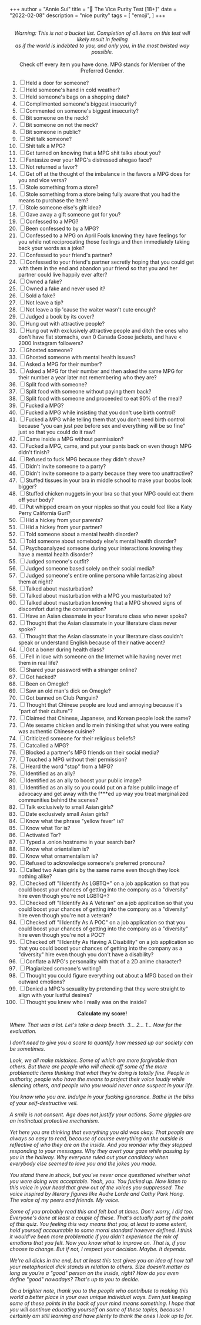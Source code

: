+++
author = "Annie Sui"
title = "💞 The Vice Purity Test [18+]"
date = "2022-02-08"
description = "nice purity"
tags = [
    "emoji",
]
+++

<div style="text-align: center">
	<br><i> Warning: This is not a bucket list. Completion of all items on this test will likely result
	in feeling 
	<br>as if the world is indebted to you, and only you, in the most twisted way possible.</i> <br> <br>
	Check off every item you have done. MPG stands for Member of the Preferred Gender.<br>
</div> 

1. ☐ Held a door for someone? <br>
2. ☐ Held someone's hand in cold weather? <br>
3. ☐ Held someone's bags on a shopping date? <br>
4. ☐ Complimented someone's biggest insecurity? <br>
5. ☐ Commented on someone's biggest insecurity? <br>
6. ☐ Bit someone on the neck? <br>
7. ☐ Bit someone on not the neck? <br>
8. ☐ Bit someone in public? <br>
9. ☐ Shit talk someone? <br>
10. ☐ Shit talk a MPG? <br>
11. ☐ Get turned on knowing that a MPG shit talks about you? <br>
12. ☐ Fantasize over your MPG's distressed ahegao face? <br> 
13. ☐ Not returned a favor? <br>
14. ☐ Get off at the thought of the imbalance in the favors a MPG does for you and vice versa? <br>
15. ☐ Stole something from a store? <br>
16. ☐ Stole something from a store being fully aware that you had the means to purchase the item? <br>
17. ☐ Stole someone else's gift idea? <br>
18. ☐ Gave away a gift someone got for you? <br>
19. ☐ Confessed to a MPG? <br>
20. ☐ Been confessed to by a MPG? <br>
21. ☐ Confessed to a MPG on April Fools knowing they have feelings for you while not reciprocating those feelings and then immediately taking back your words as a joke?<br>
22. ☐ Confessed to your friend's partner? <br>
23. ☐ Confessed to your friend's partner secretly hoping that you could get with them in the end and abandon your friend so that you and her partner could live happily ever after? <br>
24. ☐ Owned a fake? <br>
25. ☐ Owned a fake and never used it? <br>
26. ☐ Sold a fake? <br>
27. ☐ Not leave a tip? <br>
28. ☐ Not leave a tip 'cause the waiter wasn't cute enough? <br>
29. ☐ Judged a book by its cover? <br>
30. ☐ Hung out with attractive people? <br>
31. ☐ Hung out with exclusively attractive people and ditch the ones who don't have flat stomachs, own 0 Canada Goose jackets, and have < 2000 Instagram followers? <br>
32. ☐ Ghosted someone? <br>
33. ☐ Ghosted someone with mental health issues? <br>
34. ☐ Asked a MPG for their number? <br>
35. ☐ Asked a MPG for their number and then asked the same MPG for their number a year later not remembering who they are?
36. ☐ Split food with someone? <br>
37. ☐ Split food with someone without paying them back? <br>
38. ☐ Split food with someone and proceeded to eat 90% of the meal? <br>
39. ☐ Fucked a MPG? <br>
40. ☐ Fucked a MPG while insisting that you don't use birth control? <br>
41. ☐ Fucked a MPG while telling them that you don't need birth control because "you can just pee before sex and everything will be so fine" just so that you could do it raw? <br>
42. ☐ Came inside a MPG without permission? <br>
43. ☐ Fucked a MPG, came, and put your pants back on even though MPG didn't finish? <br>
44. ☐ Refused to fuck MPG because they didn't shave? <br>
45. ☐ Didn't invite someone to a party? <br>
46. ☐ Didn't invite someone to a party because they were too unattractive? <br>
47. ☐ Stuffed tissues in your bra in middle school to make your boobs look bigger? <br>
48. ☐ Stuffed chicken nuggets in your bra so that your MPG could eat them off your body? <br>
49. ☐ Put whipped cream on your nipples so that you could feel like a Katy Perry California Gurl? <br>
50. ☐ Hid a hickey from your parents? <br>
51. ☐ Hid a hickey from your partner? <br>
52. ☐ Told someone about a mental health disorder? <br>
53. ☐ Told someone about somebody else's mental health disorder? <br>
54. ☐ Psychoanalyzed someone during your interactions knowing they have a mental health disorder? <br>
55. ☐ Judged someone's outfit? <br>
56. ☐ Judged someone based solely on their social media? <br>
57. ☐ Judged someone's entire online persona while fantasizing about them at night? <br>
58. ☐ Talked about masturbation? <br>
59. ☐ Talked about masturbation with a MPG you masturbated to? <br>
60. ☐ Talked about masturbation knowing that a MPG showed signs of discomfort during the conversation? <br>
61. ☐ Have an Asian classmate in your literature class who never spoke? <br>
62. ☐ Thought that the Asian classmate in your literature class never spoke? <br>
63. ☐ Thought that the Asian classmate in your literature class couldn't speak or understand English because of their native accent? <br>
64. ☐ Got a boner during health class? <br>
65. ☐ Fell in love with someone on the Internet while having never met them in real life? <br>
66. ☐ Shared your password with a stranger online? <br>
67. ☐ Got hacked? <br>
68. ☐ Been on Omegle? <br>
69. ☐ Saw an old man's dick on Omegle? <br>
70. ☐ Got banned on Club Penguin? <br>
71. ☐ Thought that Chinese people are loud and annoying because it's "part of their culture"? <br>
72. ☐ Claimed that Chinese, Japanese, and Korean people look the same? <br>
73. ☐ Ate sesame chicken and lo mein thinking that what you were eating was authentic Chinese cuisine? <br>
74. ☐ Criticized someone for their religious beliefs? <br>
75. ☐ Catcalled a MPG? <br>
76. ☐ Blocked a partner's MPG friends on their social media? <br>
77. ☐ Touched a MPG without their permission? <br>
78. ☐ Heard the word "stop" from a MPG? <br>
79. ☐ Identified as an ally? <br>
80. ☐ Identified as an ally to boost your public image? <br>
81. ☐ Identified as an ally so you could put on a false public image of advocacy and get away with the f\*\*\*ed up way you treat marginalized communities behind the scenes? <br>
82. ☐ Talk exclusively to small Asian girls? <br>
83. ☐ Date exclusively small Asian girls? <br>
84. ☐ Know what the phrase "yellow fever" is? <br>
85. ☐ Know what Tor is? <br>
86. ☐ Activated Tor? <br>
87. ☐ Typed a .onion hostname in your search bar? <br>
88. ☐ Know what orientalism is? <br>
89. ☐ Know what ornamentalism is? <br>
90. ☐ Refused to acknowledge someone's preferred pronouns? <br>
91. ☐ Called two Asian girls by the same name even though they look nothing alike? <br>
92. ☐ Checked off "I Identify As LGBTQ+" on a job application so that you could boost your chances of getting into the company as a "diversity" hire even though you're not LGBTQ+? <br>
93. ☐ Checked off "I Identify As A Veteran" on a job application so that you could boost your chances of getting into the company as a "diversity" hire even though you're not a veteran? <br>
94. ☐ Checked off "I Identify As A POC" on a job application so that you could boost your chances of getting into the company as a "diversity" hire even though you're not a POC? <br>
95. ☐ Checked off "I Identify As Having A Disability" on a job application so that you could boost your chances of getting into the company as a "diversity" hire even though you don't have a disability? <br>
96. ☐ Conflate a MPG's personality with that of a 2D anime character? <br>
97. ☐ Plagiarized someone's writing? <br>
98. ☐ Thought you could figure everything out about a MPG based on their outward emotions? <br>
99. ☐ Denied a MPG's sexuality by pretending that they were straight to align with your lustful desires? <br>
100. ☐ Thought you knew who I really was on the inside? 

<div style="text-align: center">
	<b>Calculate my score!</b>
</div> 

<i>Whew. That was a lot. Let's take a deep breath. 3... 2... 1... Now for the evaluation. 

I don't need to give you a score to quantify how messed up our society can be sometimes. 

Look, we all make mistakes. Some of which are more forgivable than others. But there are people who will check off some of the more problematic items thinking that what they're doing is totally fine. People in authority, people who have the means to project their voice loudly while silencing others, and people who you would never once suspect in your life.

You know who you are. Indulge in your fucking ignorance. Bathe in the bliss of your self-destructive veil. 

A smile is not consent. Age does not justify your actions. Some giggles are an instinctual protective mechanism. 

Yet here you are thinking that everything you did was okay. That people are always so easy to read, because of course everything on the outside is reflective of who they are on the inside. And you wonder why they stopped responding to your messages. Why they avert your gaze while passing by you in the hallway. Why everyone ruled out your candidacy when everybody else seemed to love you and the jokes you made. 

You stand there in shock, but you've never once questioned whether what you were doing was acceptable. Yeah, you. You fucked up. Now listen to this voice in your head that grew out of the voices you suppressed. The voice inspired by literary figures like Audre Lorde and Cathy Park Hong. The voice of my peers and friends. My voice. 

Some of you probably read this and felt bad at times. Don't worry, I did too. Everyone's done at least a couple of these. That's actually part of the point of this quiz. You feeling this way means that you, at least to some extent, hold yourself accountable to some moral standard however defined. I think it would've been more problematic if you didn't experience the mix of emotions that you felt. Now you know what to improve on. That is, if you choose to change. But if not, I respect your decision. Maybe. It depends.

We're all dicks in the end, but at least this test gives you an idea of how tall your metaphorical dick stands in relation to others. Size doesn't matter as long as you're a "good" person on the inside, right? How do you even define "good" nowadays? That's up to you to decide.

On a brighter note, thank you to the people who contribute to making this world a better place in your own unique individual ways. Even just keeping some of these points in the back of your mind means something. I hope that you will continue educating yourself on some of these topics, because I certainly am still learning and have plenty to thank the ones I look up to for. 
</i>

